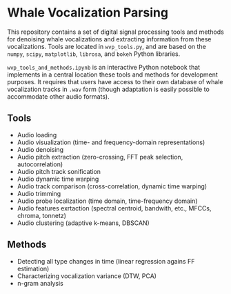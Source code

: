 # Whale Vocalization Parsing

This repository contains a set of digital signal processing tools and methods for denoising whale vocalizations and extracting information from these vocalizations. Tools are located in `wvp_tools.py`, and are based on the `numpy`, `scipy`, `matplotlib`, `librosa`, and `bokeh` Python libraries. 

`wvp_tools_and_methods.ipynb` is an interactive Python notebook that implements in a central location these tools and methods for development purposes. It requires that users have access to their own database of whale vocalization tracks in `.wav` form (though adaptation is easily possible to accommodate other audio formats).

## Tools

* Audio loading
* Audio visualization (time- and frequency-domain representations)
* Audio denoising
* Audio pitch extraction (zero-crossing, FFT peak selection, autocorrelation)
* Audio pitch track sonification
* Audio dynamic time warping
* Audio track comparison (cross-correlation, dynamic time warping)
* Audio trimming
* Audio probe localization (time domain, time-frequency domain)
* Audio features exrtaction (spectral centroid, bandwith, etc., MFCCs, chroma, tonnetz)
* Audio clustering (adaptive k-means, DBSCAN)

## Methods

* Detecting all type changes in time (linear regression agains FF estimation)
* Characterizing vocalization variance (DTW, PCA)
* n-gram analysis
